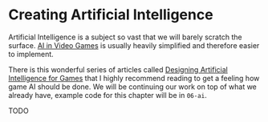 # Creating Artificial Intelligence

Artificial Intelligence is a subject so vast that we will barely scratch the surface.
[AI in Video Games](http://en.wikipedia.org/wiki/Artificial_intelligence_(video_games))
is usually heavily simplified and therefore easier to implement.

There is this wonderful series of articles called
[Designing Artificial Intelligence for Games](https://software.intel.com/en-us/articles/designing-artificial-intelligence-for-games-part-1/)
that I highly recommend reading to get a feeling how game AI should be done. We will be
continuing our work on top of what we already have, example code for this chapter will be in `06-ai`.

TODO
